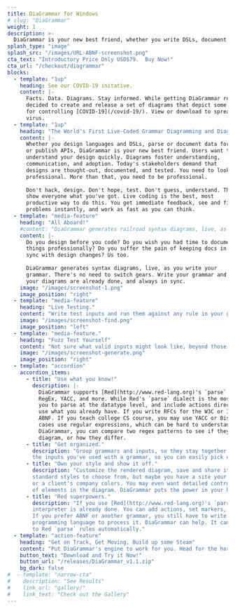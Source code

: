 ```yaml
---
title: DiaGrammar for Windows
# slug: "DiaGrammar"
weight: 1
description: >-
  DiaGrammar is your new best friend, whether you write DSLs, document data formats, or publish APIs. Users want to understand your design quickly. Diagrams foster understanding, communication, and adoption. Today's stakeholders demand that designs are thought-out, documented, and tested. You need to look professional. More than that, you need to be professional. Don't hack, design. Don't hope, test. Don't guess, understand. Then show everyone what you've got.
splash_type: "image"
splash_src: "/images/URL-ABNF-screenshot.png"
cta_text: "Introductory Price Only USD$79.  Buy Now!"
cta_url: "/checkout/diagrammar"
blocks:
  - template: "1up"
    heading: See our COVID-19 initative.
    content: |-
      Facts. Data. Diagrams. Stay informed. While getting DiaGrammar ready for prime time we
      decided to create and release a set of diagrams that depict some basic processes
      for controlling [COVID-19](/covid-19/). View or download to spread the facts, not the
      virus.
  - template: "1up"
    heading: "The World's First Live-Coded Grammar Diagramming and Diagnostic Tool."
    content: |-
      Whether you design languages and DSLs, parse or document data formats,
      or publish APIs, DiaGrammar is your new best friend. Users want to 
      understand your design quickly. Diagrams foster understanding, 
      communication, and adoption. Today's stakeholders demand that 
      designs are thought-out, documented, and tested. You need to look 
      professional. More than that, you need to be professional.
      
      Don't hack, design. Don't hope, test. Don't guess, understand. Then
      show everyone what you've got. Live coding is the best, most
      productive way to do this. You get immediate feedback, see and fix
      problems instantly, and work as fast as you can think.
  - template: "media-feature"
    heading: "All Aboard!"
    #content: "DiaGrammar generates railroad syntax diagrams, live, as you write your grammar. It understands Red's Parse dialect, ABNF, McKeeman Form, and more metagrammars are coming."
    content: |- 
      Do you design before you code? Do you wish you had time to document
      things professionally? Do you suffer the pain of keeping docs in
      sync with design changes? Us too.
      
      DiaGrammar generates syntax diagrams, live, as you write your
      grammar. There's no need to switch gears. Write your grammar and 
      your diagrams are already done, and always in sync.
    image: "/images/screenshot-1.png"
    image_position: "right"
  - template: "media-feature"
    heading: "Live Testing."
    content: "Write test inputs and run them against any rule in your grammar. Or put them in files and test against entire directories. Not only can you see if an input matches your entire grammar, you can select specific rules and find where they match parts of your input."
    image: "/images/screenshot-find.png"
    image_position: "left"
  - template: "media-feature."
    heading: "Fuzz Test Yourself"
    content: "Not sure what valid inputs might look like, beyond those you come up with and design for? Use the Generate feature to create randomly synthesized inputs that a rule, or your entire grammar, will recognize. If DiaGrammar generates it, it will also parse it. Generated inputs may show you things you didn't know your grammar could handle."
    image: "/images/screenshot-generate.png"
    image_position: "right"
  - template: "accordion"
    accordion_items:
      - title: "Use what you know!"
        description: |-
          DiaGrammar supports [Red](http://www.red-lang.org)'s `parse` dialect, ABNF, McKeeman,
          RegEx, YACC, and more. While Red's `parse` dialect is the most powerful, allowing 
          you to parse at the datatype level, and include actions directly, DiaGrammar lets you
          use what you already have. If you write RFCs for the W3C or IETF, you're going to use
          ABNF. If you teach college CS course, you may use YACC or Bison. Developers in many
          cases use regular expressions, which can be hard to understand once written. With
          DiaGrammar, you can compare two regex patterns to see if they generate the same 
          diagram, or how they differ.
      - title: "Get organized."
        description: "Group grammars and inputs, so they stay together. DiaGrammar remembers
        the inputs you've used with a grammar, so you can easily pick up where you left off."
      - title: "Own your style and show it off."
        description: "Customize the rendered diagram, save and share it. There are a number of
        standard styles to choose from, but maybe you have a site your diagrams need to match,
        or a client's company colors. You may even want detailed control over the size and shape
        of elements in the diagram. DiaGrammar puts the power in your hands."
      - title: "Red superpowers."
        description: "If you use [Red](http://www.red-lang.org)'s `parse` dialect, your grammar 
        interpreter is already done. You can add actions, set markers, extract content, and more.
        If you prefer ABNF or another grammar, you still have to write the code in another 
        programming language to process it. DiaGrammar can help. It can convert some metagrammars 
        to Red `parse` rules automatically."
  - template: "action-feature"
    heading: "Get on Track, Get Moving, Build up some Steam"
    content: "Put DiaGrammar's engine to work for you. Head for the horizon. Don't miss the train."
    button_text: "Download and Try it Now!"
    button_url: "/releases/DiaGrammar_v1.1.zip"
    bg_dark: false
#  - template: "narrow-cta"
#    description: "See Results"
#    link_url: "gallery/"
#    link_text: "Check out the Gallery"
---
```

